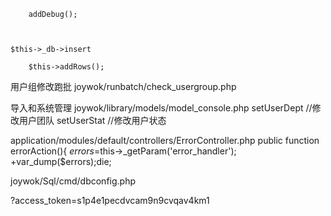        addDebug();



    $this->_db->insert

        $this->addRows();

用户组修改跑批
joywok/runbatch/check_usergroup.php

导入和系统管理
joywok/library/models/model_console.php
setUserDept //修改用户团队
setUserStat //修改用户状态


application/modules/default/controllers/ErrorController.php
public function errorAction(){
  $errors=$this->_getParam('error_handler');
+var_dump($errors);die;

joywok/Sql/cmd/dbconfig.php

?access_token=s1p4e1pecdvcam9n9cvqav4km1









